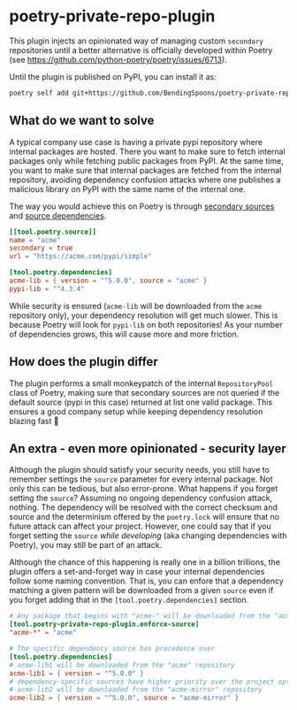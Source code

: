 # poetry-private-repo-plugin

This plugin injects an opinionated way of managing custom `secondary` repositories until a better alternative is officially developed within Poetry (see https://github.com/python-poetry/poetry/issues/6713).

Until the plugin is published on PyPI, you can install it as:
```bash
poetry self add git+https://github.com/BendingSpoons/poetry-private-repo-plugin.git#1.1.1
```

## What do we want to solve

A typical company use case is having a private pypi repository where internal packages are hosted. There you want to make sure to fetch internal packages only while fetching public packages from PyPI. At the same time, you want to make sure that internal packages are fetched from the internal repository, avoiding dependency confusion attacks where one publishes a malicious library on PyPI with the same name of the internal one.

The way you would achieve this on Poetry is through [secondary sources](https://python-poetry.org/docs/repositories#secondary-package-sources) and [source dependencies](https://python-poetry.org/docs/dependency-specification/#source-dependencies).
```toml
[[tool.poetry.source]]
name = "acme"
secondary = true
url = "https://acme.com/pypi/simple"

[tool.poetry.dependencies]
acme-lib = { version = "^5.0.0", source = "acme" }
pypi-lib = "^4.3.4"
```

While security is ensured (`acme-lib` will be downloaded from the `acme` repository only), your dependency resolution will get much slower. This is because Poetry will look for `pypi-lib` on both repositories! As your number of dependencies grows, this will cause more and more friction.

## How does the plugin differ

The plugin performs a small monkeypatch of the internal `RepositoryPool` class of Poetry, making sure that secondary sources are not queried if the default source (pypi in this case) returned at list one valid package. This ensures a good company setup while keeping dependency resolution blazing fast 🏃

## An extra - even more opinionated - security layer

Although the plugin should satisfy your security needs, you still have to remember settings the `source` parameter for every internal package. Not only this can be tedious, but also error-prone. What happens if you forget setting the `source`? Assuming no ongoing dependency confusion attack, nothing. The dependency will be resolved with the correct checksum and source and the determinism offered by the `poetry.lock` will ensure that no future attack can affect your project. However, one could say that if you forget setting the `source` _while developing_ (aka changing dependencies with Poetry), you may still be part of an attack.

Although the chance of this happening is really one in a billion trillions, the plugin offers a set-and-forget way in case your internal dependencies follow some naming convention. That is, you can enfore that a dependency matching a given pattern will be downloaded from a given `source` even if you forget adding that in the `[tool.poetry.dependencies]` section.

```toml
# Any package that begins with "acme-" will be downloaded from the "acme" repository
[tool.poetry-private-repo-plugin.enforce-source]
"acme-*" = "acme"

# The specific dependency source has precedence over
[tool.poetry.dependencies]
# acme-lib1 will be downloaded from the "acme" repository
acme-lib1 = { version = "^5.0.0" }
# dependency-specific sources have higher priority over the project option, so
# acme-lib2 will be downloaded from the "acme-mirror" repository
acme-lib2 = { version = "^5.0.0", source = "acme-mirror" }
```
